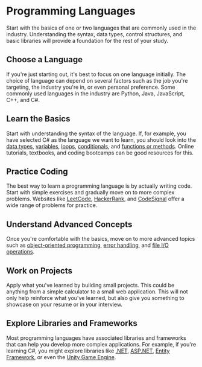 # Programming Languages
Start with the basics of one or two languages that are commonly used in the industry. Understanding the syntax, data types, control structures, and basic libraries will provide a foundation for the rest of your study.

## Choose a Language
If you're just starting out, it's best to focus on one language initially. The choice of language can depend on several factors such as the job you're targeting, the industry you're in, or even personal preference. 
Some commonly used languages in the industry are Python, Java, JavaScript, C++, and C#.

## Learn the Basics
Start with understanding the syntax of the language. If, for example, you have selected C# as the language we want to learn, you should look into the 
[data types](https://www.w3schools.com/cs/cs_data_types.php), 
[variables](https://www.w3schools.com/cs/cs_variables.php), 
[loops](https://www.codecademy.com/resources/docs/c-sharp/loops), 
[conditionals](https://www.codecademy.com/resources/docs/c-sharp/conditionals), 
and [functions or methods](https://www.codecademy.com/resources/docs/c-sharp/methods). 
Online tutorials, textbooks, and coding bootcamps can be good resources for this.

## Practice Coding
The best way to learn a programming language is by actually writing code. Start with simple exercises and gradually move on to more complex problems. 
Websites like [LeetCode](https://leetcode.com/), 
[HackerRank](https://www.hackerrank.com/), 
and [CodeSignal](https://leetcode.com/) offer a wide range of problems for practice.

## Understand Advanced Concepts
Once you're comfortable with the basics, move on to more advanced topics such as 
[object-oriented programming](https://www.w3schools.com/cs/cs_oop.php), 
[error handling](https://www.w3schools.com/cs/cs_exceptions.php), 
and [file I/O operations](https://www.w3schools.com/cs/cs_files.php).

## Work on Projects
Apply what you've learned by building small projects. This could be anything from a simple calculator to a small web application. 
This will not only help reinforce what you've learned, but also give you something to showcase on your resume or in your interview.

## Explore Libraries and Frameworks
Most programming languages have associated libraries and frameworks that can help you develop more complex applications. 
For example, if you're learning C#, you might explore libraries like 
[.NET](https://dotnet.microsoft.com/en-us/languages/csharp),
[ASP.NET](https://dotnet.microsoft.com/en-us/learn/aspnet/what-is-aspnet), 
[Entity Framework](https://learn.microsoft.com/en-us/aspnet/entity-framework), 
or even the [Unity Game Engine](https://unity.com/).



